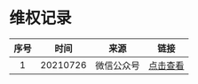 ﻿# 维权记录

| 序号 |   时间   |    来源    |                                                                     链接                                                                    |
|:----:|:--------:|:----------:|:-------------------------------------------------------------------------------------------------------------------------------------------:|
|   1  | 20210726 | 微信公众号 |                  [点击查看](https://github.com/xxlllq/system_architect/blob/xiangxiaolin/%E7%BB%B4%E6%9D%83%E8%AE%B0%E5%BD%95/2021/0726.md) |